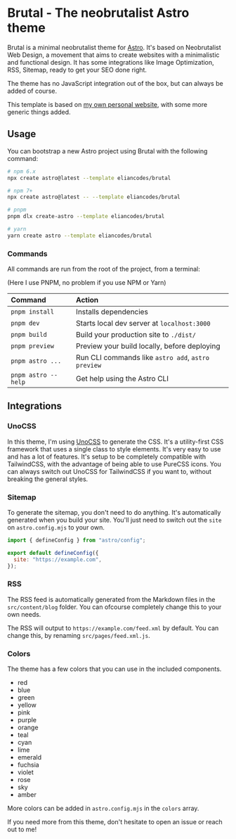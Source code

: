 # Brutal - The neobrutalist Astro theme

Brutal is a minimal neobrutalist theme for [Astro](https://astro.build/). It's based on Neobrutalist Web Design, a movement that aims to create websites with a minimalistic and functional design. It has some integrations like Image Optimization, RSS, Sitemap, ready to get your SEO done right.

The theme has no JavaScript integration out of the box, but can always be added of course.

This template is based on [my own personal website](https://www.elian.codes/), with some more generic things added.

## Usage

You can bootstrap a new Astro project using Brutal with the following command:

```bash
# npm 6.x
npx create astro@latest --template eliancodes/brutal

# npm 7+
npx create astro@latest -- --template eliancodes/brutal

# pnpm
pnpm dlx create-astro --template eliancodes/brutal

# yarn
yarn create astro --template eliancodes/brutal
```

### Commands

All commands are run from the root of the project, from a terminal:

(Here I use PNPM, no problem if you use NPM or Yarn)

| Command             | Action                                             |
| :------------------ | :------------------------------------------------- |
| `pnpm install`      | Installs dependencies                              |
| `pnpm dev`          | Starts local dev server at `localhost:3000`        |
| `pnpm build`        | Build your production site to `./dist/`            |
| `pnpm preview`      | Preview your build locally, before deploying       |
| `pnpm astro ...`    | Run CLI commands like `astro add`, `astro preview` |
| `pnpm astro --help` | Get help using the Astro CLI                       |

## Integrations

### UnoCSS

In this theme, I'm using [UnoCSS](https://uno.antfu.me/) to generate the CSS. It's a utility-first CSS framework that uses a single class to style elements. It's very easy to use and has a lot of features. It's setup to be completely compatible with TailwindCSS, with the advantage of being able to use PureCSS icons. You can always switch out UnoCSS for TailwindCSS if you want to, without breaking the general styles.

### Sitemap

To generate the sitemap, you don't need to do anything. It's automatically generated when you build your site. You'll just need to switch out the `site` on `astro.config.mjs` to your own.

```js title="astro.config.mjs"
import { defineConfig } from "astro/config";

export default defineConfig({
  site: "https://example.com",
});
```

### RSS

The RSS feed is automatically generated from the Markdown files in the `src/content/blog` folder. You can ofcourse completely change this to your own needs.

The RSS will output to `https://example.com/feed.xml` by default. You can change this, by renaming `src/pages/feed.xml.js`.

### Colors

The theme has a few colors that you can use in the included components.

- red
- blue
- green
- yellow
- pink
- purple
- orange
- teal
- cyan
- lime
- emerald
- fuchsia
- violet
- rose
- sky
- amber

More colors can be added in `astro.config.mjs` in the `colors` array.

If you need more from this theme, don't hesitate to open an issue or reach out to me!
